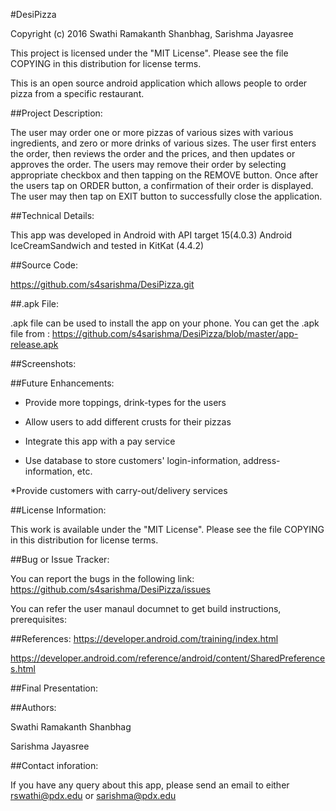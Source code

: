 #DesiPizza

Copyright (c) 2016 Swathi Ramakanth Shanbhag, Sarishma Jayasree

This project is licensed under the "MIT License". Please see the file COPYING in this distribution for license terms.

This is an open source android application which allows people to order pizza from a specific restaurant.

##Project Description:

The user may order one or more pizzas of various sizes with various ingredients, and zero or more drinks of various sizes. The user first enters the order, then reviews the order and the prices, and then updates or approves the order. The users may remove their order by selecting appropriate checkbox and then tapping on the  REMOVE button.  Once after the users tap on ORDER button, a confirmation of their order is displayed. The user may then tap on EXIT button to successfully close the application. 

##Technical Details:

This app was developed in Android with API target 15(4.0.3) Android IceCreamSandwich and tested in KitKat (4.4.2)

##Source Code:

https://github.com/s4sarishma/DesiPizza.git

##.apk File:

.apk file can be used to install the app on your phone. You can get the .apk file from : https://github.com/s4sarishma/DesiPizza/blob/master/app-release.apk

##Screenshots:



##Future Enhancements:

* Provide more toppings, drink-types for the users

* Allow users to add different crusts for their pizzas

* Integrate this app with a pay service

* Use database to store customers' login-information, address-information, etc.

*Provide customers with carry-out/delivery services


##License Information:

This work is available under the "MIT License". Please see the file COPYING in this distribution for license terms.

##Bug or Issue Tracker:

You can report the bugs in the following link: https://github.com/s4sarishma/DesiPizza/issues 

You can refer the user manaul documnet to get build instructions, prerequisites:

##References:
https://developer.android.com/training/index.html

https://developer.android.com/reference/android/content/SharedPreferences.html


##Final Presentation: 

##Authors:

Swathi Ramakanth Shanbhag

Sarishma Jayasree

##Contact inforation: 

If you have any query about this app, please send an email to either rswathi@pdx.edu or sarishma@pdx.edu














